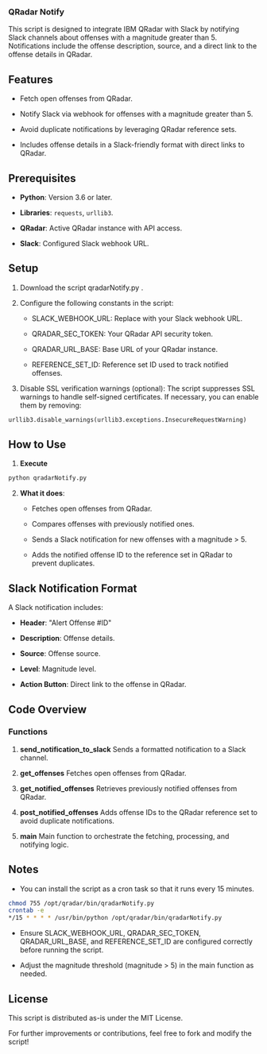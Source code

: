 ### QRadar Notify

This script is designed to integrate IBM QRadar with Slack by notifying Slack channels about offenses with a magnitude greater than 5. Notifications include the offense description, source, and a direct link to the offense details in QRadar.

Features
--------

*   Fetch open offenses from QRadar.
    
*   Notify Slack via webhook for offenses with a magnitude greater than 5.
    
*   Avoid duplicate notifications by leveraging QRadar reference sets.
    
*   Includes offense details in a Slack-friendly format with direct links to QRadar.
    

Prerequisites
-------------

*   **Python**: Version 3.6 or later.
    
*  **Libraries**: `requests`, `urllib3`.  
    
*   **QRadar**: Active QRadar instance with API access.
    
*   **Slack**: Configured Slack webhook URL.
    

Setup
-----

1.  Download the script qradarNotify.py .
    
2.  Configure the following constants in the script:
    
    *   SLACK\_WEBHOOK\_URL: Replace with your Slack webhook URL.
        
    *   QRADAR\_SEC\_TOKEN: Your QRadar API security token.
        
    *   QRADAR\_URL\_BASE: Base URL of your QRadar instance.
        
    *   REFERENCE\_SET\_ID: Reference set ID used to track notified offenses.
        
3.  Disable SSL verification warnings (optional): The script suppresses SSL warnings to handle self-signed certificates. If necessary, you can enable them by removing:
```python
urllib3.disable_warnings(urllib3.exceptions.InsecureRequestWarning)
```
    

How to Use
----------

1. **Execute**
```bash
python qradarNotify.py
```
    
2.  **What it does**:
    
    *   Fetches open offenses from QRadar.
        
    *   Compares offenses with previously notified ones.
        
    *   Sends a Slack notification for new offenses with a magnitude > 5.
        
    *   Adds the notified offense ID to the reference set in QRadar to prevent duplicates.
        

Slack Notification Format
-------------------------

A Slack notification includes:

*   **Header**: "Alert Offense #ID"
    
*   **Description**: Offense details.
    
*   **Source**: Offense source.
    
*   **Level**: Magnitude level.
    
*   **Action Button**: Direct link to the offense in QRadar.
    

Code Overview
-------------

### Functions

1.  **send\_notification\_to\_slack** Sends a formatted notification to a Slack channel.
    
2.  **get\_offenses** Fetches open offenses from QRadar.
    
3.  **get\_notified\_offenses** Retrieves previously notified offenses from QRadar.
    
4.  **post\_notified\_offenses** Adds offense IDs to the QRadar reference set to avoid duplicate notifications.
    
5.  **main** Main function to orchestrate the fetching, processing, and notifying logic.
    

Notes
-----
*   You can install the script as a cron task so that it runs every 15 minutes.
```bash
chmod 755 /opt/qradar/bin/qradarNotify.py
crontab -e
*/15 * * * * /usr/bin/python /opt/qradar/bin/qradarNotify.py
````
*   Ensure SLACK\_WEBHOOK\_URL, QRADAR\_SEC\_TOKEN, QRADAR\_URL\_BASE, and REFERENCE\_SET\_ID are configured correctly before running the script.
       
*   Adjust the magnitude threshold (magnitude > 5) in the main function as needed.
    

License
-------

This script is distributed as-is under the MIT License.

For further improvements or contributions, feel free to fork and modify the script!
